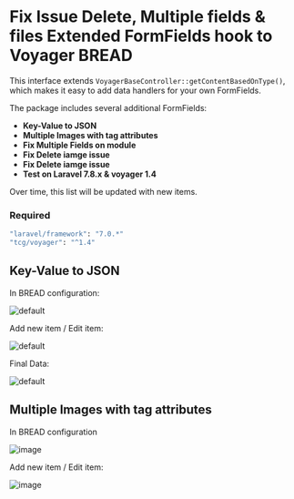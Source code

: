 # Fix Issue Delete, Multiple fields & files Extended FormFields hook to Voyager BREAD

This interface extends `VoyagerBaseController::getContentBasedOnType()`, which makes it easy to add data handlers for your own FormFields.

The package includes several additional FormFields:

- **Key-Value to JSON**
- **Multiple Images with tag attributes**
- **Fix Multiple Fields on module**
- **Fix Delete iamge issue**
- **Fix Delete iamge issue**
- **Test on Laravel 7.8.x & voyager 1.4**

Over time, this list will be updated with new items.

<!-- ## Installation

You can use the artisan command below to install this hook

```bash
php artisan hook:install extended-bread-from-fields-fix
``` -->

### Required
```bash
"laravel/framework": "7.0.*"
"tcg/voyager": "^1.4"
```

## Key-Value to JSON

In BREAD configuration:

![default](https://user-images.githubusercontent.com/2696333/49937836-181a1e00-fee9-11e8-9791-4e347c5e2441.png)

Add new item / Edit item:

![default](https://user-images.githubusercontent.com/2696333/49939862-0b98c400-feef-11e8-9cce-3a0aa003385c.png)

Final Data:

![default](https://user-images.githubusercontent.com/2696333/49937977-7fd06900-fee9-11e8-80ff-d5bf904123f7.png)

## Multiple Images with tag attributes

In BREAD configuration

![image](https://user-images.githubusercontent.com/2696333/50157169-c8b96080-02e1-11e9-9b80-dfa7f7041428.png)

Add new item / Edit item:

![image](https://user-images.githubusercontent.com/2696333/50157243-facac280-02e1-11e9-97ed-e666b10dbe2b.png)